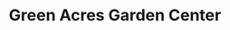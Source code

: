 ---
title: "Green Acres Garden Center"
url: /liverpool/green-acres-garden-center/
shop: garden centre
---